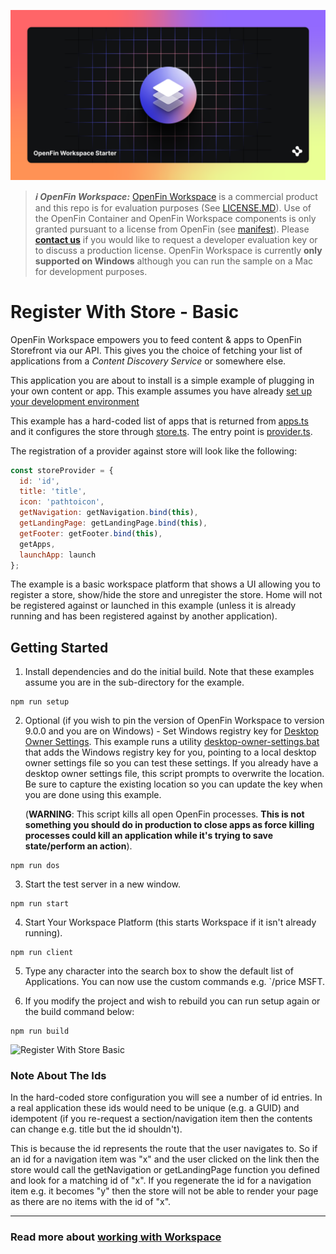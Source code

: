![OpenFin Workspace Example Application -- Adding your application to Storefront](../../assets/OpenFin-Workspace-Starter.png)

> **_:information_source: OpenFin Workspace:_** [OpenFin Workspace](https://www.openfin.co/workspace/) is a commercial product and this repo is for evaluation purposes (See [LICENSE.MD](LICENSE.MD)). Use of the OpenFin Container and OpenFin Workspace components is only granted pursuant to a license from OpenFin (see [manifest](public/manifest.fin.json)). Please [**contact us**](https://www.openfin.co/workspace/poc/) if you would like to request a developer evaluation key or to discuss a production license.
> OpenFin Workspace is currently **only supported on Windows** although you can run the sample on a Mac for development purposes.

# Register With Store - Basic

OpenFin Workspace empowers you to feed content & apps to OpenFin Storefront via our API. This gives you the choice of fetching your list of applications from a _Content Discovery Service_ or somewhere else.

This application you are about to install is a simple example of plugging in your own content or app. This example assumes you have already [set up your development environment](https://developers.openfin.co/of-docs/docs/set-up-your-dev-environment)

This example has a hard-coded list of apps that is returned from [apps.ts](client/src/apps.ts) and it configures the store through [store.ts](client/src/store.ts). The entry point is [provider.ts](client/src/provider.ts).

The registration of a provider against store will look like the following:

```javascript
const storeProvider = {
  id: 'id',
  title: 'title',
  icon: 'pathtoicon',
  getNavigation: getNavigation.bind(this),
  getLandingPage: getLandingPage.bind(this),
  getFooter: getFooter.bind(this),
  getApps,
  launchApp: launch
};
```

The example is a basic workspace platform that shows a UI allowing you to register a store, show/hide the store and unregister the store. Home will not be registered against or launched in this example (unless it is already running and has been registered against by another application).

## Getting Started

1. Install dependencies and do the initial build. Note that these examples assume you are in the sub-directory for the example.

```shell
npm run setup
```

2. Optional (if you wish to pin the version of OpenFin Workspace to version 9.0.0 and you are on Windows) - Set Windows registry key for [Desktop Owner Settings](https://developers.openfin.co/docs/desktop-owner-settings).
   This example runs a utility [desktop-owner-settings.bat](../common/desktop-owner-settings.bat) that adds the Windows registry key for you, pointing to a local desktop owner
   settings file so you can test these settings. If you already have a desktop owner settings file, this script prompts to overwrite the location. Be sure to capture the existing location so you can update the key when you are done using this example.

   (**WARNING**: This script kills all open OpenFin processes. **This is not something you should do in production to close apps as force killing processes could kill an application while it's trying to save state/perform an action**).

```shell
npm run dos
```

3. Start the test server in a new window.

```shell
npm run start
```

4. Start Your Workspace Platform (this starts Workspace if it isn't already running).

```shell
npm run client
```

5. Type any character into the search box to show the default list of Applications.
   You can now use the custom commands e.g. `/price MSFT.

6. If you modify the project and wish to rebuild you can run setup again or the build command below:

```shell
npm run build
```

![Register With Store Basic](openfin-register-with-store-basic.gif)

### Note About The Ids

In the hard-coded store configuration you will see a number of id entries. In a real application these ids would need to be unique (e.g. a GUID) and idempotent (if you re-request a section/navigation item then the contents can change e.g. title but the id shouldn't).

This is because the id represents the route that the user navigates to. So if an id for a navigation item was "x" and the user clicked on the link then the store would call the getNavigation or getLandingPage function you defined and look for a matching id of "x". If you regenerate the id for a navigation item e.g. it becomes "y" then the store will not be able to render your page as there are no items with the id of "x".

---

### Read more about [working with Workspace](https://developers.openfin.co/of-docs/docs/overview-of-workspace)
